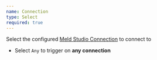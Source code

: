 ```yaml
---
name: Connection
type: Select
required: true
---
```


Select the configured [Meld Studio Connection](/guide/broadcasters/meld-studio) to connect to

- Select `Any` to trigger on **any connection**